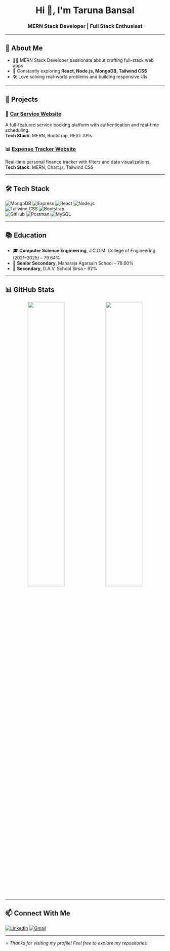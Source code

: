 <h1 align="center">Hi 👋, I'm Taruna Bansal</h1>
<h3 align="center">MERN Stack Developer | Full Stack Enthusiast</h3>

---

## 🚀 About Me
- 👩‍💻 MERN Stack Developer passionate about crafting full-stack web apps  
- 🌱 Constantly exploring **React, Node.js, MongoDB, Tailwind CSS**  
- 🛠️ Love solving real-world problems and building responsive UIs  

---

## 💼 Projects

### 🔧 [Car Service Website](https://softechhhcarservice.netlify.app/)
A full-featured service booking platform with authentication and real-time scheduling.  
**Tech Stack:** MERN, Bootstrap, REST APIs

### 📊 [Expense Tracker Website](https://softechexpenseease.netlify.app/)
Real-time personal finance tracker with filters and data visualizations.  
**Tech Stack:** MERN, Chart.js, Tailwind CSS

---

## 🛠️ Tech Stack

![MongoDB](https://img.shields.io/badge/MongoDB-4EA94B?style=for-the-badge&logo=mongodb&logoColor=white)
![Express](https://img.shields.io/badge/Express.js-000000?style=for-the-badge&logo=express&logoColor=white)
![React](https://img.shields.io/badge/React-20232A?style=for-the-badge&logo=react&logoColor=61DAFB)
![Node.js](https://img.shields.io/badge/Node.js-339933?style=for-the-badge&logo=nodedotjs&logoColor=white)  
![Tailwind CSS](https://img.shields.io/badge/TailwindCSS-38B2AC?style=for-the-badge&logo=tailwind-css&logoColor=white)
![Bootstrap](https://img.shields.io/badge/Bootstrap-7952B3?style=for-the-badge&logo=bootstrap&logoColor=white)  
![GitHub](https://img.shields.io/badge/GitHub-181717?style=for-the-badge&logo=github&logoColor=white)
![Postman](https://img.shields.io/badge/Postman-FF6C37?style=for-the-badge&logo=postman&logoColor=white)
![MySQL](https://img.shields.io/badge/MySQL-00758F?style=for-the-badge&logo=mysql&logoColor=white)

---

## 📚 Education

- 🎓 **Computer Science Engineering**, J.C.D.M. College of Engineering (2021–2025) – 79.64%  
- 🏫 **Senior Secondary**, Maharaja Agarsain School – 78.60%  
- 🏫 **Secondary**, D.A.V. School Sirsa – 92%

---

## 📊 GitHub Stats

<p align="center">
  <img src="https://github-readme-stats.vercel.app/api?username=taruna-bansal&show_icons=true&theme=radical" width="48%" />
  <img src="https://github-readme-streak-stats.herokuapp.com/?user=taruna-bansal&theme=radical" width="48%" />
</p>

---

## 📫 Connect With Me

[![LinkedIn](https://img.shields.io/badge/LinkedIn-Taruna%20Bansal-0077B5?style=for-the-badge&logo=linkedin&logoColor=white)](https://www.linkedin.com/in/taruna-bansal-883403353/)
[![Gmail](https://img.shields.io/badge/Gmail-tarunabansal7373@gmail.com-D14836?style=for-the-badge&logo=gmail&logoColor=white)](mailto:tarunabansal7373@gmail.com)

---

⭐ *Thanks for visiting my profile! Feel free to explore my repositories.*
